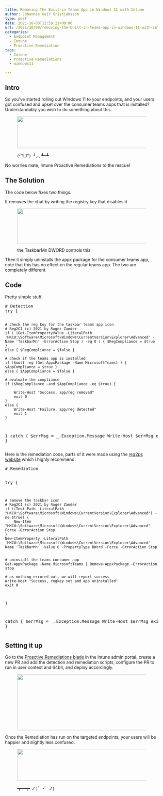 ```yaml
---
title: Removing The Built-in Teams App in Windows 11 with Intune
author: Jóhannes Geir Kristjánsson
type: post
date: 2021-10-08T13:59:21+00:00
url: /2021/10/08/removing-the-built-in-teams-app-in-windows-11-with-intune/
categories:
  - Endpoint Management
  - Intune
  - Proactive Remediation
tags:
  - Intune
  - Proactive Remediations
  - windows11

---
```

## Intro

So you've started rolling out Windows 11 to your endpoints, and your users got confused and upset over the consumer teams apps that is installed? Understandably you wish to do something about this.<figure class="wp-block-image size-large">

<img loading="lazy" width="568" height="105" src="https://sysmansquad.com/wp-content/uploads/2021/09/vmconnect_HKVrTs61hf.png" alt="" class="wp-image-3000" srcset="https:/wp-content/uploads/2021/09/vmconnect_HKVrTs61hf.png 568w, https:/wp-content/uploads/2021/09/vmconnect_HKVrTs61hf-300x55.png 300w, https:/wp-content/uploads/2021/09/vmconnect_HKVrTs61hf-100x18.png 100w" sizes="(max-width: 568px) 100vw, 568px" /> <figcaption>(╯°□°）╯︵ ┻━┻</figcaption></figure> 

No worries mate, Intune Proactive Remediations to the rescue!

## The Solution

The code below fixes two things.

It removes the chat by writing the registry key that disables it<figure class="wp-block-image size-large">

<img loading="lazy" width="827" height="115" src="https://sysmansquad.com/wp-content/uploads/2021/09/vmconnect_GJk3LXz1EF.png" alt="" class="wp-image-3002" srcset="https:/wp-content/uploads/2021/09/vmconnect_GJk3LXz1EF.png 827w, https:/wp-content/uploads/2021/09/vmconnect_GJk3LXz1EF-300x42.png 300w, https:/wp-content/uploads/2021/09/vmconnect_GJk3LXz1EF-768x107.png 768w, https:/wp-content/uploads/2021/09/vmconnect_GJk3LXz1EF-100x14.png 100w" sizes="(max-width: 827px) 100vw, 827px" /> <figcaption>the TaskbarMn DWORD controls this</figcaption></figure> 

Then it simply uninstalls the appx package for the consumer teams app, note that this has no effect on the regular teams app. The two are completely different.

## Code

Pretty simple stuff, 

<div class="wp-block-codemirror-blocks-code-block code-block">
  <pre class="CodeMirror" data-setting="{&quot;mode&quot;:&quot;powershell&quot;,&quot;mime&quot;:&quot;application/x-powershell&quot;,&quot;theme&quot;:&quot;default&quot;,&quot;lineNumbers&quot;:true,&quot;styleActiveLine&quot;:true,&quot;lineWrapping&quot;:true,&quot;readOnly&quot;:false,&quot;fileName&quot;:&quot;Detection.ps1&quot;,&quot;language&quot;:&quot;PowerShell&quot;,&quot;modeName&quot;:&quot;powershell&quot;}"># Detection
try {

    # check the reg key for the taskbar teams app icon
    # Reg2CI (c) 2021 by Roger Zander
    if ( (Get-ItemPropertyValue -LiteralPath 'HKCU:\Software\Microsoft\Windows\CurrentVersion\Explorer\Advanced' -Name 'TaskbarMn' -ErrorAction Stop ) -eq 0 ) { $RegCompliance = $true }
    else { $RegCompliance = $false } 

    # check if the teams app is installed
    if ($null -eq (Get-AppxPackage -Name MicrosoftTeams) ) { $AppCompliance = $true }
    else { $AppCompliance = $false }
    
    # evaluate the compliance
    if ($RegCompliance -and $AppCompliance -eq $true) {

        Write-Host "Success, app/reg removed"
        exit 0
    }
    else {
        Write-Host "Failure, app/reg detected"
        exit 1
    }
   
    
}
catch {
    $errMsg = _.Exception.Message
    Write-Host $errMsg
    exit 1
}</pre>
</div>

Here is the remediation code, parts of it were made using the <a href="https://reg2ps.azurewebsites.net/" target="_blank" rel="noreferrer noopener">reg2ps website</a> which i highly recommend.

<div class="wp-block-codemirror-blocks-code-block code-block">
  <pre class="CodeMirror" data-setting="{&quot;mode&quot;:&quot;powershell&quot;,&quot;mime&quot;:&quot;application/x-powershell&quot;,&quot;theme&quot;:&quot;default&quot;,&quot;lineNumbers&quot;:true,&quot;styleActiveLine&quot;:true,&quot;lineWrapping&quot;:true,&quot;readOnly&quot;:false,&quot;fileName&quot;:&quot;Remediation.ps1&quot;,&quot;language&quot;:&quot;PowerShell&quot;,&quot;modeName&quot;:&quot;powershell&quot;}"># Remediation

try {

    # remove the taskbar icon
    # Reg2CI (c) 2021 by Roger Zander
    if ((Test-Path -LiteralPath "HKCU:\Software\Microsoft\Windows\CurrentVersion\Explorer\Advanced") -ne $true) {
        New-Item "HKCU:\Software\Microsoft\Windows\CurrentVersion\Explorer\Advanced" -Force -ErrorAction Stop 
    }
    New-ItemProperty -LiteralPath 'HKCU:\Software\Microsoft\Windows\CurrentVersion\Explorer\Advanced' -Name 'TaskbarMn' -Value 0 -PropertyType DWord -Force -ErrorAction Stop
    

    # uninstall the teams consumer app
    Get-AppxPackage -Name MicrosoftTeams | Remove-AppxPackage -ErrorAction stop

    # as nothing errored out, we will report success
    Write-Host "Success, regkey set and app uninstalled"
    exit 0
}

catch {
    $errMsg = _.Exception.Message
    Write-Host $errMsg
    exit 1
}</pre>
</div>

## Setting it up

Go to the <a href="https://endpoint.microsoft.com/#blade/Microsoft_Intune_Enrollment/UXAnalyticsMenu/proactiveRemediations" target="_blank" rel="noreferrer noopener">Proactive Remediations blade</a> in the Intune admin portal, create a new PR and add the detection and remediation scripts, configure the PR to run in user context and 64bit, and deploy accordingly.<figure class="wp-block-image size-large">

<img loading="lazy" width="515" height="185" src="https://sysmansquad.com/wp-content/uploads/2021/09/WindowsSandboxClient_EZVCQZGC8M.png" alt="" class="wp-image-3003" srcset="https:/wp-content/uploads/2021/09/WindowsSandboxClient_EZVCQZGC8M.png 515w, https:/wp-content/uploads/2021/09/WindowsSandboxClient_EZVCQZGC8M-300x108.png 300w, https:/wp-content/uploads/2021/09/WindowsSandboxClient_EZVCQZGC8M-100x36.png 100w" sizes="(max-width: 515px) 100vw, 515px" /> </figure> 

Once the Remediation has run on the targeted endpoints, your users will be happier and slightly less confused.<figure class="wp-block-image size-large">

<img loading="lazy" width="568" height="105" src="https://sysmansquad.com/wp-content/uploads/2021/09/j4sLKefuYe.png" alt="" class="wp-image-2999" srcset="https:/wp-content/uploads/2021/09/j4sLKefuYe.png 568w, https:/wp-content/uploads/2021/09/j4sLKefuYe-300x55.png 300w, https:/wp-content/uploads/2021/09/j4sLKefuYe-100x18.png 100w" sizes="(max-width: 568px) 100vw, 568px" /> <figcaption>┳━┳ ノ( ゜-゜ノ)</figcaption></figure>